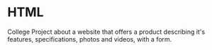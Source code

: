 # HTML
 College Project about a website that offers a product describing it's features, specifications,
 photos and videos, with a form.
